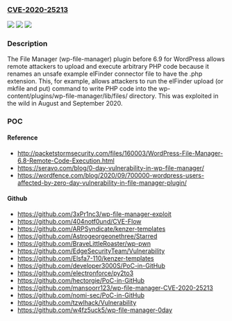 ### [CVE-2020-25213](https://cve.mitre.org/cgi-bin/cvename.cgi?name=CVE-2020-25213)
![](https://img.shields.io/static/v1?label=Product&message=n%2Fa&color=blue)
![](https://img.shields.io/static/v1?label=Version&message=n%2Fa&color=blue)
![](https://img.shields.io/static/v1?label=Vulnerability&message=n%2Fa&color=brighgreen)

### Description

The File Manager (wp-file-manager) plugin before 6.9 for WordPress allows remote attackers to upload and execute arbitrary PHP code because it renames an unsafe example elFinder connector file to have the .php extension. This, for example, allows attackers to run the elFinder upload (or mkfile and put) command to write PHP code into the wp-content/plugins/wp-file-manager/lib/files/ directory. This was exploited in the wild in August and September 2020.

### POC

#### Reference
- http://packetstormsecurity.com/files/160003/WordPress-File-Manager-6.8-Remote-Code-Execution.html
- https://seravo.com/blog/0-day-vulnerability-in-wp-file-manager/
- https://wordfence.com/blog/2020/09/700000-wordpress-users-affected-by-zero-day-vulnerability-in-file-manager-plugin/

#### Github
- https://github.com/3xPr1nc3/wp-file-manager-exploit
- https://github.com/404notf0und/CVE-Flow
- https://github.com/ARPSyndicate/kenzer-templates
- https://github.com/Astrogeorgeonethree/Starred
- https://github.com/BraveLittleRoaster/wp-pwn
- https://github.com/EdgeSecurityTeam/Vulnerability
- https://github.com/Elsfa7-110/kenzer-templates
- https://github.com/developer3000S/PoC-in-GitHub
- https://github.com/electronforce/py2to3
- https://github.com/hectorgie/PoC-in-GitHub
- https://github.com/mansoorr123/wp-file-manager-CVE-2020-25213
- https://github.com/nomi-sec/PoC-in-GitHub
- https://github.com/tzwlhack/Vulnerability
- https://github.com/w4fz5uck5/wp-file-manager-0day

